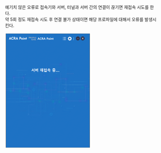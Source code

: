예기치 않은 오류로 접속기와 서버, 터널과 서버 간의 연결이 끊기면 재접속 시도를 한다.  
약 5회 정도 재접속 시도 후 연결 불가 상태이면 해당 프로파일에 대해서 오류를 발생시킨다.

![서버 재접속](image.png)
